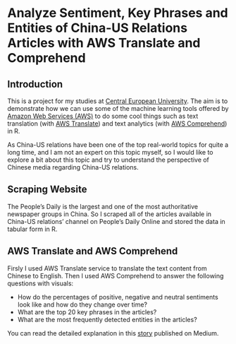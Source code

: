 # Analyze Sentiment, Key Phrases and Entities of China-US Relations Articles with AWS Translate and Comprehend
## Introduction
This is a project for my studies at [Central European University](https://www.ceu.edu/). The aim is to demonstrate how we can use some of the machine learning tools offered by [Amazon Web Services (AWS)](https://aws.amazon.com) to do some cool things such as text translation (with [AWS Translate](https://aws.amazon.com/translate/)) and text analytics (with [AWS Comprehend](https://aws.amazon.com/comprehend/)) in R.

As China-US relations have been one of the top real-world topics for quite a long time, and I am not an expert on this topic myself, so I would like to explore a bit about this topic and try to understand the perspective of Chinese media regarding China-US relations.

## Scraping Website
The People’s Daily is the largest and one of the most authoritative newspaper groups in China. So I scraped all of the articles available in China-US relations’ channel on People’s Daily Online and stored the data in tabular form in R.

## AWS Translate and AWS Comprehend
Firsly I used AWS Translate service to translate the text content from Chinese to English. Then I used AWS Comprehend to answer the following questions with visuals:
+ How do the percentages of positive, negative and neutral sentiments look like and how do they change over time?
+ What are the top 20 key phrases in the articles?
+ What are the most frequently detected entities in the articles?

You can read the detailed explanation in this [story](https://medium.com/@xibei_chen/analyze-articles-in-china-us-relations-channel-on-people-cn-b21a08fed220) published on Medium.

